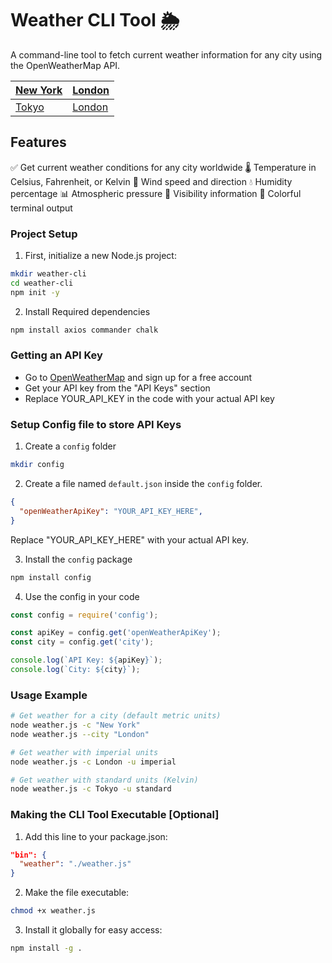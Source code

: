 # Weather CLI Tool 🌦️

A command-line tool to fetch current weather information for any city using the OpenWeatherMap API.


| [New York](https://github.com/AyeshaIftikhar/100-Days-of-Nodejs/blob/main/output/screenshots/weather-cli-newyork.png) | [London](https://github.com/AyeshaIftikhar/100-Days-of-Nodejs/blob/main/output/screenshots/weather-cli-london.png)  | 
| ------------ | -------- |
| [Tokyo](https://github.com/AyeshaIftikhar/100-Days-of-Nodejs/blob/main/output/screenshots/weather-cli-tokyo.png)  | [London](https://github.com/AyeshaIftikhar/100-Days-of-Nodejs/blob/main/output/screenshots/weather-cli-london-imperial.png)  | 


## Features

✅ Get current weather conditions for any city worldwide
🌡️ Temperature in Celsius, Fahrenheit, or Kelvin
💨 Wind speed and direction
💧 Humidity percentage
📊 Atmospheric pressure
👀 Visibility information
🎨 Colorful terminal output

### Project Setup

1. First, initialize a new Node.js project:
```bash
mkdir weather-cli
cd weather-cli
npm init -y
```

2. Install Required dependencies
```bash
npm install axios commander chalk
```

### Getting an API Key

- Go to [OpenWeatherMap](https://openweathermap.org/) and sign up for a free account
- Get your API key from the "API Keys" section
- Replace YOUR_API_KEY in the code with your actual API key

### Setup Config file to store API Keys

1. Create a `config` folder
```bash
mkdir config
```

2. Create a file named `default.json` inside the `config` folder.
```json
{
  "openWeatherApiKey": "YOUR_API_KEY_HERE",
}
```
Replace "YOUR_API_KEY_HERE" with your actual API key.

3. Install the `config` package
```bash
npm install config
```

4. Use the config in your code
```js
const config = require('config');

const apiKey = config.get('openWeatherApiKey');
const city = config.get('city');

console.log(`API Key: ${apiKey}`);
console.log(`City: ${city}`);
```

### Usage Example
```bash
# Get weather for a city (default metric units)
node weather.js -c "New York"
node weather.js --city "London"

# Get weather with imperial units
node weather.js -c London -u imperial

# Get weather with standard units (Kelvin)
node weather.js -c Tokyo -u standard
```


### Making the CLI Tool Executable [Optional]

1. Add this line to your package.json:
```json
"bin": {
  "weather": "./weather.js"
}
```

2. Make the file executable:
```bash
chmod +x weather.js
```

3. Install it globally for easy access:
```bash
npm install -g . 
```


